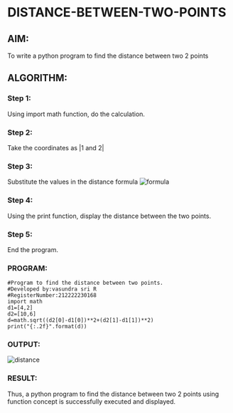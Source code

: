 # DISTANCE-BETWEEN-TWO-POINTS

## AIM:
To write a python program to find the distance between two 2 points
## ALGORITHM:
### Step 1:
Using import math function, do the calculation.
### Step 2: 
Take the coordinates as |1 and 2|
### Step 3: 
Substitute the values in the distance formula ![formula](/formula.jpg)
### Step 4:
Using the print function, display the distance between the two points.
### Step 5: 
End the program.
### PROGRAM:
```
#Program to find the distance between two points.
#Developed by:vasundra sri R 
#RegisterNumber:212222230168
import math
d1=[4,2]
d2=[10,6]
d=math.sqrt((d2[0]-d1[0])**2+(d2[1]-d1[1])**2)
print("{:.2f}".format(d))
```

### OUTPUT:
![distance](https://user-images.githubusercontent.com/119393983/226554972-183c9a74-caee-4c93-8b99-13898b7930d6.png)

### RESULT:
Thus, a python program to find the distance between two 2 points using function concept is successfully executed and displayed.
